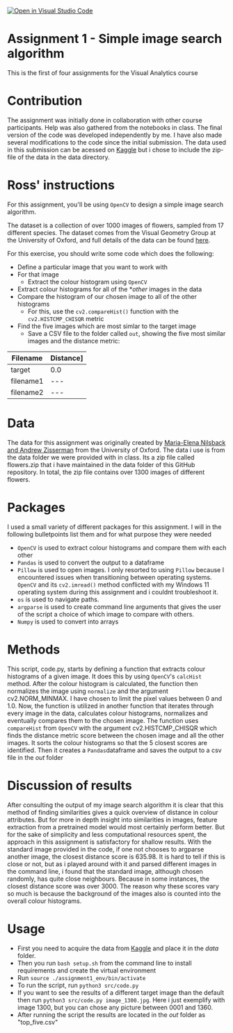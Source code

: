 [![Open in Visual Studio Code](https://classroom.github.com/assets/open-in-vscode-c66648af7eb3fe8bc4f294546bfd86ef473780cde1dea487d3c4ff354943c9ae.svg)](https://classroom.github.com/online_ide?assignment_repo_id=10361132&assignment_repo_type=AssignmentRepo)

# Assignment 1 - Simple image search algorithm 
This is the first of four assignments for the Visual Analytics course

# Contribution
The assignment was initially done in collaboration with other course participants. Help was also gathered from the notebooks in class. The final version of the code was developed independently by me. I have also made several modifications to the code since the initial submission. The data used in this submission can be acessed on [Kaggle](https://www.kaggle.com/datasets/saidakbarp/17-category-flowers) but i chose to include the zip-file of the data in the data directory. 

# Ross' instructions

For this assignment, you'll be using ```OpenCV``` to design a simple image search algorithm.

The dataset is a collection of over 1000 images of flowers, sampled from 17 different species. The dataset comes from the Visual Geometry Group at the University of Oxford, and full details of the data can be found [here](https://www.robots.ox.ac.uk/~vgg/data/flowers/17/).

For this exercise, you should write some code which does the following:

- Define a particular image that you want to work with
- For that image
  - Extract the colour histogram using ```OpenCV```
- Extract colour histograms for all of the **other* images in the data
- Compare the histogram of our chosen image to all of the other histograms 
  - For this, use the ```cv2.compareHist()``` function with the ```cv2.HISTCMP_CHISQR``` metric
- Find the five images which are most simlar to the target image
  - Save a CSV file to the folder called ```out```, showing the five most similar images and the distance metric:

|Filename|Distance]
|---|---|
|target|0.0|
|filename1|---|
|filename2|---|

# Data

The data for this assignment was originally created by [Maria-Elena Nilsback and Andrew Zisserman](https://www.robots.ox.ac.uk/~vgg/data/flowers/17/) from the University of Oxford. The data i use is from the data folder we were provided with in class. Its a zip file called flowers.zip that i have maintained in the data folder of this GitHub repository. In total, the zip file contains over 1300 images of different flowers.

# Packages 
I used a small variety of different packages for this assignment. I will in the following bulletpoints list them and for what purpose they were needed
* ```OpenCV``` is used to extract colour histograms and compare them with each other
* ```Pandas``` is used to convert the output to a dataframe 
* ```Pillow``` is used to open images. I only resorted to using ```Pillow``` because I encountered issues when transitioning between operating systems. ```OpenCV``` and its ```cv2.imread()``` method conflicted with my Windows 11 operating system during this assignment and i couldnt troubleshoot it.
* ```os``` is used to navigate paths.
* ```argparse``` is used to create command line arguments that gives the user of the script a choice of which image to compare with others.
* ```Numpy``` is used to convert into arrays

# Methods
This script, code.py, starts by defining a function that extracts colour histograms of a given image. It does this by using ```OpenCV```'s ```calcHist``` method. After the colour histogram is calculated, the function then normalizes the image using ```normalize``` and the argument cv2.NORM_MINMAX. I have chosen to limit the pixel values between 0 and 1.0. Now, the function is utilized in another function that iterates through every image in the data, calculates colour histograms, normalizes and eventually compares them to the chosen image. The function uses ```compareHist``` from ```OpenCV``` with the argument cv2.HISTCMP_CHISQR which finds the distance metric score between the chosen image and all the other images. It sorts the colour histograms so that the 5 closest scores are identified. Then it creates a ```Pandas```dataframe and saves the output to a csv file in the _out_ folder

# Discussion of results
After consulting the output of my image search algorithm it is clear that this method of finding similarities gives a quick overview of distance in colour attributes. But for more in depth insight into similarities in images, feature extraction from a pretrained model would most certainly perform better. But for the sake of simplicity and less computational resources spent, the approach in this assignment is satisfactory for shallow results. With the standard image provided in the code, if one not chooses to argparse another image, the closest distance score is 635.98. It is hard to tell if this is close or not, but as i played around with it and parsed different images in the command line, i found that the standard image, although chosen randomly, has quite close neighbours. Because in some instances, the closest distance score was over 3000. The reason why these scores vary so much is because the background of the images also is counted into the overall colour histograms. 

# Usage 
* First you need to acquire the data from [Kaggle](https://www.kaggle.com/datasets/saidakbarp/17-category-flowers) and place it in the _data_ folder. 
* Then you run ```bash setup.sh``` from the command line to install requirements and create the virtual environment
* Run ```source ./assignment1_env/bin/activate```
* To run the script, run ```python3 src/code.py```
* If you want to see the results of a different target image than the default then run ```python3 src/code.py image_1300.jpg```. Here i just exemplify with image 1300, but you can chose any picture between 0001 and 1360.
* After running the script the results are located in the _out_ folder as "top_five.csv"
